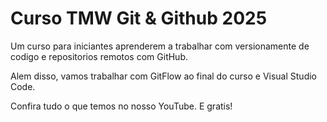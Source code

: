 # Curso TMW Git & Github 2025

Um curso para iniciantes aprenderem a trabalhar com versionamente de codigo e repositorios remotos com GitHub.

Alem disso, vamos trabalhar com GitFlow ao final do curso e Visual Studio Code.

Confira tudo o que temos no nosso YouTube. E gratis!